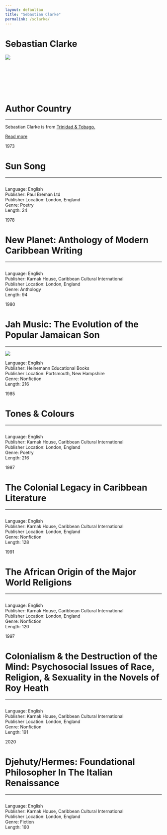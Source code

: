 ```yaml
---
layout: defaultau
title: "Sebastian Clarke"
permalink: /sclarke/
---
```

<!-- partial:index.partial.html -->
<div class="content">
    <h1>Sebastian Clarke</h1>
    <div class="quote">
        <div><img src="https://www.bcpires.com/rw_common/plugins/stacks/armadillo/media/sala34web.jpg" class="logo"></div>
    </div>
    <div class="timeline">
        <div style="padding-bottom:100px;"></div>
        <div class="block">
            <div class="date right"><p class="right">  </p></div>
            <div class="dot"></div>
            <div class="left first">
            <div class="author_country">
                <h1>Author Country</h1><hr>
          <div class="aclocation">  <p>Sebastian Clarke is from <a href="{{ site.baseurl }}/3">Trinidad & Tobago.</a></p> </div>
              <div class="acreadmore">  <a href="https://en.wikipedia.org/wiki/Amon_Saba_Saakana" target="_blank">Read more</a> </div>
            </div>
            </div>
        </div>
        <div class="block">
            <div class="date left"><p class="left">1973</p></div>
            <div class="dot"></div>
            <div class="right hide">
                <h1>Sun Song</h1><hr>
                <p><img src=""></p>
                <p>
                Language: English<br>
                Publisher: Paul Breman Ltd<br>
                Publisher Location: London, England<br>
                Genre: Poetry<br>
                Length: 24<br>
                </p>
            </div>
        </div>
        <div class="block">
            <div class="date right"><p class="right">1978</p></div>
            <div class="dot"></div>
            <div class="left hide">
                <h1>New Planet: Anthology of Modern Caribbean Writing</h1><hr>
                <p><img src=""></p>
                <p>
                Language: English<br>
                Publisher: Karnak House, Caribbean Cultural International<br>
                Publisher Location: London, England<br>
                Genre: Anthology<br>
                Length: 94<br>
                </p>
            </div>
        </div>
        <div class="block">
            <div class="date left"><p class="left hide">1980</p></div>
            <div class="dot"></div>
            <div class="right hide">
                <h1>Jah Music: The Evolution of the Popular Jamaican Son</h1><hr>
                <p><img src="https://soundsoftheuniverse.com/img/QzZlR0xxN1ZvRFlzTnRIbW1ySDlUdz09/the-evolution-of-the-popular-jamaican-song-1983-by-sebastian-clarke-jah-music.jpg"></p>
                <p>Language: English<br>
                Publisher: Heinemann Educational Books<br>
                Publisher Location: Portsmouth, New Hampshire <br>
                Genre: Nonfiction<br>
                Length: 216<br></p>
            </div>
        </div><div class="block">
            <div class="date right"><p class="right hide">1985</p></div>
            <div class="dot"></div>
            <div class="left hide">
                <h1>Tones & Colours</h1><hr>
                <p><img src=""></p>
                <p>Language: English<br>
                Publisher: Karnak House, Caribbean Cultural International<br>
                Publisher Location: London, England<br>
                Genre: Poetry<br>
                Length: 216<br></p>
            </div>
        </div>
        <div class="block">
            <div class="date left"><p class="left hide">1987</p></div>
            <div class="dot"></div>
            <div class="right hide">
                <h1>The Colonial Legacy in Caribbean Literature</h1><hr>
                <p><img src=""></p>
                <p>Language: English<br>
                Publisher: Karnak House, Caribbean Cultural International<br>
                Publisher Location: London, England<br>
                Genre: Nonfiction<br>
                Length: 128<br></p>
            </div>
        </div>
        <div class="block">
            <div class="date right"><p class="right hide">1991</p></div>
            <div class="dot"></div>
            <div class="left hide">
                <h1>The African Origin of the Major World Religions</h1><hr>
                <p><img src=""></p>
                <p>Language: English<br>
                Publisher: Karnak House, Caribbean Cultural International<br>
                Publisher Location: London, England<br>
                Genre: Nonfiction<br>
                Length: 120<br></p>
            </div>
        </div>
		<div class="block">
            <div class="date left"><p class="left hide">1997</p></div>
            <div class="dot"></div>
            <div class="right hide">
                <h1>Colonialism & the Destruction of the Mind: Psychosocial Issues of Race, Religion, & Sexuality in the Novels of Roy Heath </h1><hr>
                <p><img src=""></p>
                <p>Language: English<br>
                Publisher: Karnak House, Caribbean Cultural International<br>
                Publisher Location: London, England<br>
                Genre: Nonfiction<br>
                Length: 191</p>
            </div>
        </div>
        <div class="block">
            <div class="date right"><p class="right hide">2020</p></div>
            <div class="dot"></div>
            <div class="left hide">
                <h1>Djehuty/Hermes: Foundational Philosopher In The Italian Renaissance</h1><hr>
                <p><img src=""></p>
                <p>Language: English<br>
                Publisher: Karnak House, Caribbean Cultural International<br>
                Publisher Location: London, England<br>
                Genre: Fiction<br>
                Length: 160<br></p>
            </div>
        </div>
        <div style="padding-bottom:100px;"></div>
    </div>
  <!-- partial -->
<script src='https://cdnjs.cloudflare.com/ajax/libs/jquery/3.1.1/jquery.min.js'></script><script  src="{{ site.baseurl }}/assets/js/authorscript.js"></script>